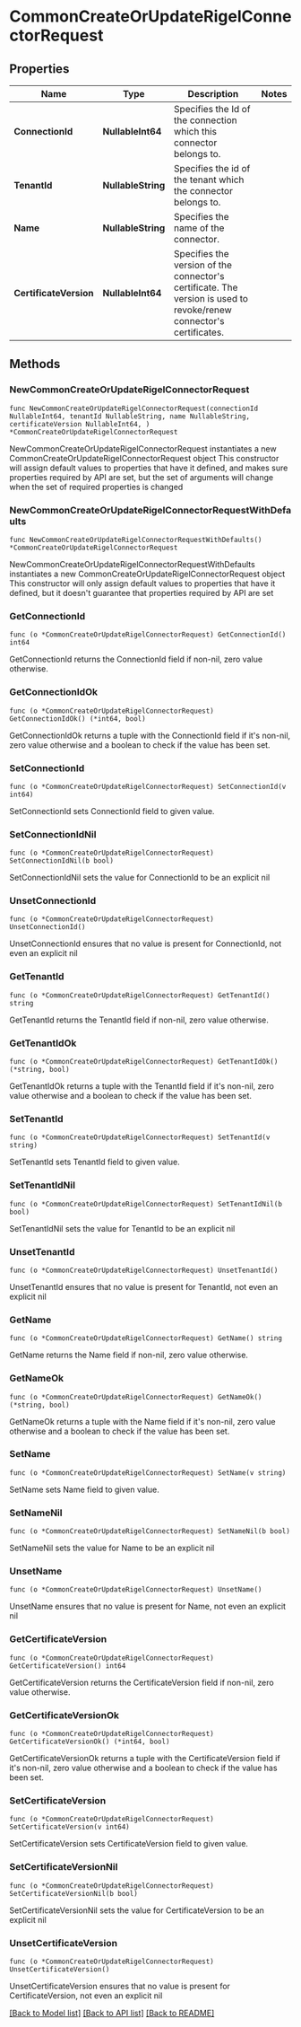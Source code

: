 # CommonCreateOrUpdateRigelConnectorRequest

## Properties

Name | Type | Description | Notes
------------ | ------------- | ------------- | -------------
**ConnectionId** | **NullableInt64** | Specifies the Id of the connection which this connector belongs to. | 
**TenantId** | **NullableString** | Specifies the id of the tenant which the connector belongs to. | 
**Name** | **NullableString** | Specifies the name of the connector. | 
**CertificateVersion** | **NullableInt64** | Specifies the version of the connector&#39;s certificate. The version is used to revoke/renew connector&#39;s certificates. | 

## Methods

### NewCommonCreateOrUpdateRigelConnectorRequest

`func NewCommonCreateOrUpdateRigelConnectorRequest(connectionId NullableInt64, tenantId NullableString, name NullableString, certificateVersion NullableInt64, ) *CommonCreateOrUpdateRigelConnectorRequest`

NewCommonCreateOrUpdateRigelConnectorRequest instantiates a new CommonCreateOrUpdateRigelConnectorRequest object
This constructor will assign default values to properties that have it defined,
and makes sure properties required by API are set, but the set of arguments
will change when the set of required properties is changed

### NewCommonCreateOrUpdateRigelConnectorRequestWithDefaults

`func NewCommonCreateOrUpdateRigelConnectorRequestWithDefaults() *CommonCreateOrUpdateRigelConnectorRequest`

NewCommonCreateOrUpdateRigelConnectorRequestWithDefaults instantiates a new CommonCreateOrUpdateRigelConnectorRequest object
This constructor will only assign default values to properties that have it defined,
but it doesn't guarantee that properties required by API are set

### GetConnectionId

`func (o *CommonCreateOrUpdateRigelConnectorRequest) GetConnectionId() int64`

GetConnectionId returns the ConnectionId field if non-nil, zero value otherwise.

### GetConnectionIdOk

`func (o *CommonCreateOrUpdateRigelConnectorRequest) GetConnectionIdOk() (*int64, bool)`

GetConnectionIdOk returns a tuple with the ConnectionId field if it's non-nil, zero value otherwise
and a boolean to check if the value has been set.

### SetConnectionId

`func (o *CommonCreateOrUpdateRigelConnectorRequest) SetConnectionId(v int64)`

SetConnectionId sets ConnectionId field to given value.


### SetConnectionIdNil

`func (o *CommonCreateOrUpdateRigelConnectorRequest) SetConnectionIdNil(b bool)`

 SetConnectionIdNil sets the value for ConnectionId to be an explicit nil

### UnsetConnectionId
`func (o *CommonCreateOrUpdateRigelConnectorRequest) UnsetConnectionId()`

UnsetConnectionId ensures that no value is present for ConnectionId, not even an explicit nil
### GetTenantId

`func (o *CommonCreateOrUpdateRigelConnectorRequest) GetTenantId() string`

GetTenantId returns the TenantId field if non-nil, zero value otherwise.

### GetTenantIdOk

`func (o *CommonCreateOrUpdateRigelConnectorRequest) GetTenantIdOk() (*string, bool)`

GetTenantIdOk returns a tuple with the TenantId field if it's non-nil, zero value otherwise
and a boolean to check if the value has been set.

### SetTenantId

`func (o *CommonCreateOrUpdateRigelConnectorRequest) SetTenantId(v string)`

SetTenantId sets TenantId field to given value.


### SetTenantIdNil

`func (o *CommonCreateOrUpdateRigelConnectorRequest) SetTenantIdNil(b bool)`

 SetTenantIdNil sets the value for TenantId to be an explicit nil

### UnsetTenantId
`func (o *CommonCreateOrUpdateRigelConnectorRequest) UnsetTenantId()`

UnsetTenantId ensures that no value is present for TenantId, not even an explicit nil
### GetName

`func (o *CommonCreateOrUpdateRigelConnectorRequest) GetName() string`

GetName returns the Name field if non-nil, zero value otherwise.

### GetNameOk

`func (o *CommonCreateOrUpdateRigelConnectorRequest) GetNameOk() (*string, bool)`

GetNameOk returns a tuple with the Name field if it's non-nil, zero value otherwise
and a boolean to check if the value has been set.

### SetName

`func (o *CommonCreateOrUpdateRigelConnectorRequest) SetName(v string)`

SetName sets Name field to given value.


### SetNameNil

`func (o *CommonCreateOrUpdateRigelConnectorRequest) SetNameNil(b bool)`

 SetNameNil sets the value for Name to be an explicit nil

### UnsetName
`func (o *CommonCreateOrUpdateRigelConnectorRequest) UnsetName()`

UnsetName ensures that no value is present for Name, not even an explicit nil
### GetCertificateVersion

`func (o *CommonCreateOrUpdateRigelConnectorRequest) GetCertificateVersion() int64`

GetCertificateVersion returns the CertificateVersion field if non-nil, zero value otherwise.

### GetCertificateVersionOk

`func (o *CommonCreateOrUpdateRigelConnectorRequest) GetCertificateVersionOk() (*int64, bool)`

GetCertificateVersionOk returns a tuple with the CertificateVersion field if it's non-nil, zero value otherwise
and a boolean to check if the value has been set.

### SetCertificateVersion

`func (o *CommonCreateOrUpdateRigelConnectorRequest) SetCertificateVersion(v int64)`

SetCertificateVersion sets CertificateVersion field to given value.


### SetCertificateVersionNil

`func (o *CommonCreateOrUpdateRigelConnectorRequest) SetCertificateVersionNil(b bool)`

 SetCertificateVersionNil sets the value for CertificateVersion to be an explicit nil

### UnsetCertificateVersion
`func (o *CommonCreateOrUpdateRigelConnectorRequest) UnsetCertificateVersion()`

UnsetCertificateVersion ensures that no value is present for CertificateVersion, not even an explicit nil

[[Back to Model list]](../README.md#documentation-for-models) [[Back to API list]](../README.md#documentation-for-api-endpoints) [[Back to README]](../README.md)


